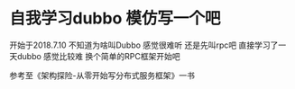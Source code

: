 # 自我学习dubbo 模仿写一个吧
开始于2018.7.10
不知道为啥叫Dubbo 感觉很难听
还是先叫rpc吧
直接学习了一天dubbo 感觉比较难 换个简单的RPC框架开始吧

参考至《架构探险-从零开始写分布式服务框架》一书